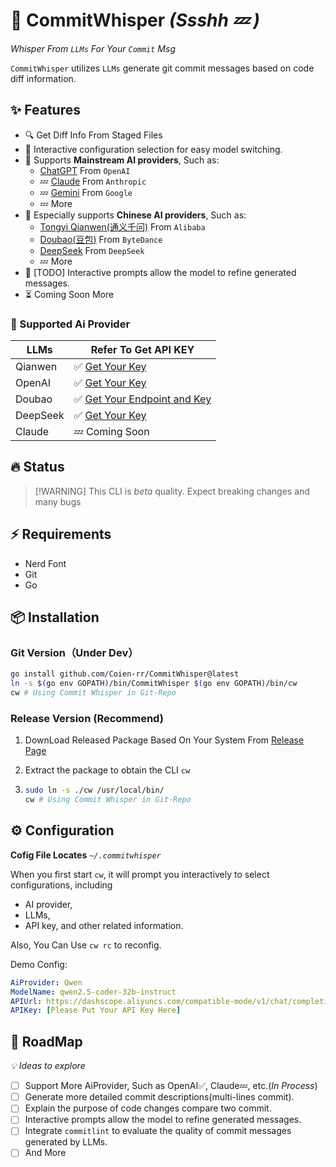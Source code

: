 # :robot: CommitWhisper _(Ssshh 💤 )_

_Whisper From `LLMs` For Your `Commit` Msg_

`CommitWhisper` utilizes `LLMs` generate git commit messages based on code diff information.

## ✨ Features

- 🔍 Get Diff Info From Staged Files
- 🌈 Interactive configuration selection for easy model switching.
- 🌅 Supports **Mainstream AI providers**, Such as:
  - [ChatGPT](https://platform.openai.com/docs/models) From `OpenAI`
  - 💤 [Claude](https://claude.ai/chats) From `Anthropic`
  - 💤 [Gemini](https://ai.google.dev/gemini-api/docs) From `Google`
  - 💤 More
- 🚀 Especially supports **Chinese AI providers**, Such as:
  - [Tongyi Qianwen(通义千问)](https://www.aliyun.com/product/bailian) From `Alibaba`
  - [Doubao(豆包)](https://www.volcengine.com/product/doubao) From `ByteDance`
  - [DeepSeek](https://www.deepseek.com/) From `DeepSeek`
  - 💤 More
- 💬 [TODO] Interactive prompts allow the model to refine generated messages.
- ⏳ Coming Soon More

### :jigsaw: Supported Ai Provider

| LLMs              | Refer To Get API KEY |
| ----------------- | -------------------- |
| Qianwen           | ✅ [Get Your Key](https://www.aliyun.com/product/bailian)|
| OpenAI            | ✅ [Get Your Key](https://platform.openai.com)|
| Doubao            | ✅ [Get Your Endpoint and Key](https://console.volcengine.com)|
| DeepSeek          | ✅ [Get Your Key](https://www.deepseek.com/)|
| Claude            | 💤 Coming Soon       |

## 🔥 Status
>
> [!WARNING]
> This CLI is _beta_ quality. Expect breaking changes and many bugs

## ⚡️ Requirements

- Nerd Font
- Git
- Go

## 📦 Installation

### Git Version（Under Dev）

```sh
go install github.com/Coien-rr/CommitWhisper@latest
ln -s $(go env GOPATH)/bin/CommitWhisper $(go env GOPATH)/bin/cw
cw # Using Commit Whisper in Git-Repo
```

### Release Version (Recommend)

1. DownLoad Released Package Based On Your System From [Release Page](https://github.com/Coien-rr/CommitWhisper/releases)
2. Extract the package to obtain the CLI `cw`

3. ```sh
   sudo ln -s ./cw /usr/local/bin/
   cw # Using Commit Whisper in Git-Repo
   ```

## ⚙️ Configuration

**Cofig File Locates** _`~/.commitwhisper`_

When you first start `cw`, it will prompt you interactively to select configurations, including

- AI provider,
- LLMs,
- API key,
and other related information.

Also, You Can Use `cw rc` to reconfig.

Demo Config:

```yaml
AiProvider: Qwen
ModelName: qwen2.5-coder-32b-instruct
APIUrl: https://dashscope.aliyuncs.com/compatible-mode/v1/chat/completions
APIKey: [Please Put Your API Key Here]
```

## :crystal_ball: RoadMap

_💡 Ideas to explore_

- [ ] Support More AiProvider, Such as OpenAI✅, Claude💤, etc.(_In Process_)
- [ ] Generate more detailed commit descriptions(multi-lines commit).
- [ ] Explain the purpose of code changes compare two commit.
- [ ] Interactive prompts allow the model to refine generated messages.
- [ ] Integrate `commitlint` to evaluate the quality of commit messages generated by LLMs.
- [ ] And More
